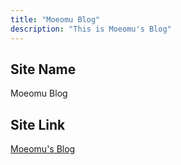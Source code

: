 ```yaml
---
title: "Moeomu Blog"
description: "This is Moeomu's Blog"
---
```


## Site Name

Moeomu Blog

## Site Link

[Moeomu's Blog](https://blog.moeomu.com)
